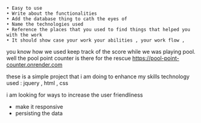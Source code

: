 	• Easy to use 
	• Write about the functionalities 
	• Add the database thing to cath the eyes of 
	• Name the technologies used 
	• Reference the places that you used to find things that helped you with the work 
	• It should show case your work your abilities , your work flow , 
you know how we used keep track of the score while we was playing pool. well the pool point counter is there for the rescue https://pool-point-counter.onrender.com

these is a simple project that i am doing to enhance my skills 
technology used : jquery , html , css 

i am looking for ways to increase the user friendliness 
* make it responsive 
* persisting the data
